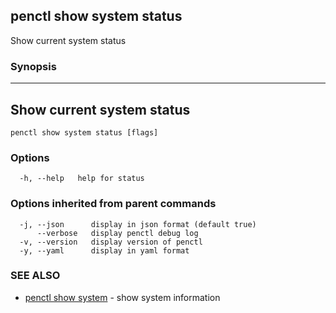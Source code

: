 ## penctl show system status

Show current system status

### Synopsis



------------------------------------
 Show current system status 
------------------------------------


```
penctl show system status [flags]
```

### Options

```
  -h, --help   help for status
```

### Options inherited from parent commands

```
  -j, --json      display in json format (default true)
      --verbose   display penctl debug log
  -v, --version   display version of penctl
  -y, --yaml      display in yaml format
```

### SEE ALSO
* [penctl show system](penctl_show_system.md)	 - show system information

